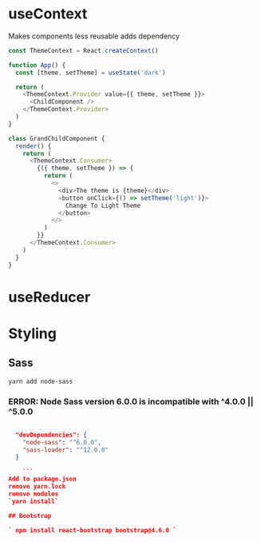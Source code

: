 # useContext

Makes components less reusable adds dependency


```js
const ThemeContext = React.createContext()

function App() {
  const [theme, setTheme] = useState('dark')

  return (
    <ThemeContext.Provider value={{ theme, setTheme }}>
      <ChildComponent />
    </ThemeContext.Provider>
  )
}

```

```js
class GrandChildComponent {
  render() {
    return (
      <ThemeContext.Consumer>
        {({ theme, setTheme }) => {
          return (
            <>
              <div>The theme is {theme}</div>
              <button onClick={() => setTheme('light')}>
                Change To Light Theme
              </button>
            </>
          )
        }}
      </ThemeContext.Consumer>
    )
  }
}

```


# useReducer



# Styling

## Sass

` yarn add node-sass `

### ERROR: Node Sass version 6.0.0 is incompatible with ^4.0.0 || ^5.0.0

```json

  "devDependencies": {
    "node-sass": "^6.0.0",
    "sass-loader": "^12.0.0"
  }

	```
Add to package.json
remove yarn.lock
remove modules
`yarn install`

## Bootstrap

` npm install react-bootstrap bootstrap@4.6.0 `
